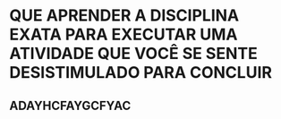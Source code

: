 <h1>QUE APRENDER A DISCIPLINA EXATA PARA EXECUTAR UMA ATIVIDADE QUE VOCÊ SE SENTE DESISTIMULADO PARA CONCLUIR</h1>
<H2>ADAYHCFAYGCFYAC</H2>

